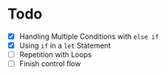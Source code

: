 # Todo
- [x] Handling Multiple Conditions with `else if`
- [x] Using `if` in a `let` Statement
- [ ] Repetition with Loops
- [ ] Finish control flow